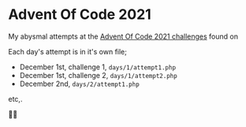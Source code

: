 # Advent Of Code 2021

My abysmal attempts at the [Advent Of Code 2021 challenges](https://adventofcode.com) found on

Each day's attempt is in it's own file;

- December 1st, challenge 1, `days/1/attempt1.php`
- December 1st, challenge 2, `days/1/attempt2.php`
- December 2nd, `days/2/attempt1.php`

etc,.

🧑‍🎄